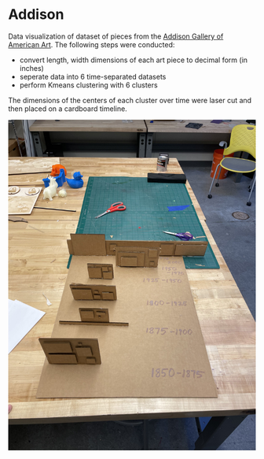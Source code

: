 # Addison 

Data visualization of dataset of pieces from the [Addison Gallery of American Art](https://addison.andover.edu/Pages/default.aspx). The following steps were conducted: 

- convert length, width dimensions of each art piece to decimal form (in inches) 
- seperate data into 6 time-separated datasets 
- perform Kmeans clustering with 6 clusters 

The dimensions of the centers of each cluster over time were laser cut and then placed on a cardboard timeline.

![alt text](https://github.com/jhe2155/addison/blob/main/IMG_1133.jpg)
